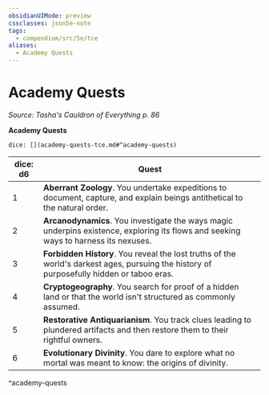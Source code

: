 ```yaml
---
obsidianUIMode: preview
cssclasses: json5e-note
tags:
  - compendium/src/5e/tce
aliases:
  - Academy Quests
---
```

# Academy Quests
*Source: Tasha's Cauldron of Everything p. 86* 

**Academy Quests**

`dice: [](academy-quests-tce.md#^academy-quests)`

| dice: d6 | Quest |
|----------|-------|
| 1 | **Aberrant Zoology**. You undertake expeditions to document, capture, and explain beings antithetical to the natural order. |
| 2 | **Arcanodynamics**. You investigate the ways magic underpins existence, exploring its flows and seeking ways to harness its nexuses. |
| 3 | **Forbidden History**. You reveal the lost truths of the world's darkest ages, pursuing the history of purposefully hidden or taboo eras. |
| 4 | **Cryptogeography**. You search for proof of a hidden land or that the world isn't structured as commonly assumed. |
| 5 | **Restorative Antiquarianism**. You track clues leading to plundered artifacts and then restore them to their rightful owners. |
| 6 | **Evolutionary Divinity**. You dare to explore what no mortal was meant to know: the origins of divinity. |
^academy-quests